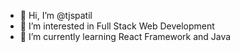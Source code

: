 - 👋 Hi, I’m @tjspatil
- 👀 I’m interested in Full Stack Web Development
- 🌱 I’m currently learning React Framework and Java

<!---
tjspatil/tjspatil is a ✨ special ✨ repository because its `README.md` (this file) appears on your GitHub profile.
You can click the Preview link to take a look at your changes.
--->
